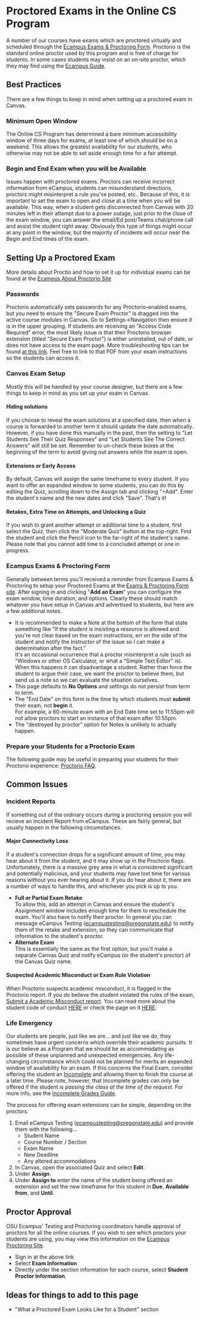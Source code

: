 # Proctored Exams in the Online CS Program

A number of our courses have exams which are proctored virtually and scheduled through the [Ecampus Exams & Proctoring Form](https://ecampus.oregonstate.edu/forms/proctoring/).  Proctorio is the standard online proctor used by this program and is free of charge for students. In some cases students may insist on an on-site proctor, which they may find using the [Ecampus Guide](https://ecampus.oregonstate.edu/services/proctoring/finding_proctor.htm).

## Best Practices

There are a few things to keep in mind when setting up a proctored exam in Canvas.

### Minimum Open Window  

The Online CS Program has determined a bare minimum accessibility window of three days for exams, at least one of which should be on a weekend.  This allows the greatest availability for our students, who otherwise may not be able to set aside enough time for a fair attempt.

### Begin and End Exam when you will be Available

Issues happen with proctored exams.  Proctors can receive incorrect information from eCampus, students can misunderstand directions, proctors might misinterpret a rule you've posted, etc..   Because of this, it is important to set the exam to open and close at a time when you will be available.  This way, when a student gets disconnected from Canvas with 20 minutes left in their attempt due to a power outage, just prior to the close of the exam window, you can answer the email/Ed post/Teams chat/phone call and assist the student right away.  Obviously this type of things might occur at any point in the window, but the majority of incidents will occur near the Begin and End times of the exam.

## Setting Up a Proctored Exam

More details about Proctio and how to set it up for individual exams can be found at the [Ecampus About Proctorio Site](https://ecampus.oregonstate.edu/faculty/exam-proctoring/about.htm)

### Passwords  

Proctorio automatically sets passwords for any Proctorio-enabled exams, but you need to ensure the "Secure Exam Proctor" is dragged into the active course modules in Canvas.  Go to Settings->Navigation then ensure it is in the upper grouping.  If students are receiving an "Access Code Required" error, the most likely issue is that their Proctorio browser extension (titled "Secure Exam Proctor") is either uninstalled, out of date, or does not have access to the exam page. More troubleshooting tips can be found [at this link](https://ecampus.oregonstate.edu/faculty/exam-proctoring/ProctorioAccessCodeTroubleshooting.pdf). Feel free to link to that PDF from your exam instructions so the students can access it.

### Canvas Exam Setup

Mostly this will be handled by your course designer, but there are a few things to keep in mind as you set up your exam in Canvas.

#### Hiding solutions

If you choose to reveal the exam solutions at a specified date, then when a course is forwarded to another term it should update the date automatically.  However, if you have done this manually in the past, then the setting to "Let Students See Their Quiz Responses" and "Let Students See The Correct Answers" will still be set.  Remember to un-check these boxes at the beginning of the term to avoid giving out answers while the exam is open.

#### Extensions or Early Access

By default, Canvas will assign the same timeframe to every student.  If you want to offer an expanded window to some students, you can do this by editing the Quiz, scrolling down to the Assign tab and clicking "\+Add".  Enter the student's name and the new dates and click "Save". That's it!

#### Retakes, Extra Time on Attempts, and Unlocking a Quiz

If you wish to grant another attempt or additional time to a student, first select the Quiz, then click the "Moderate Quiz" button at the top-right.  Find the student and click the Pencil icon to the far-right of the student's name.  Please note that you cannot add time to a concluded attempt or one in progress.

### Ecampus Exams & Proctoring Form

Generally between terms you'll received a reminder from Ecampus Exams & Proctoring to setup your Proctored Exams at the [Exams & Proctoring Form site](https://ecampus.oregonstate.edu/forms/proctoring/).  After signing in and clicking "**Add an Exam**" you can configure the exam window, time duration, and options.  Clearly these should match whatever you have setup in Canvas and advertised to students, but here are a few additional notes.

- It is recommended to make a Note at the bottom of the form that state something like "If the student is insisting a resource is allowed and you're not clear based on the exam instructions, err on the side of the student and notify the Instructor of the issue so I can make a determination after the fact."  
It's an occasional occurrence that a proctor misinterpret a rule (such as "Windows or other OS Calculator, or what a "Simple Text Editor" is). When this happens it can disadvantage a student. Rather than force the student to argue their case, we want the proctor to believe them, but send us a note so we can evaluate the situation ourselves.
- This page defaults to **No Options** and settings do not persist from term to term.
- The "End Date" on this form is the time by which students must **submit** their exam, not **begin** it.  
For example, a 60-minute exam with an End Date time set to 11:55pm will not allow proctors to start an instance of that exam after 10:55pm.
- The "destroyed by proctor" option for Notes is unlikely to actually happen.

### Prepare your Students for a Proctorio Exam

The following guide may be useful in preparing your students for their Proctorio experience: [Proctorio FAQ](https://learn.oregonstate.edu/canvas/proctorio-qa-students).

## Common Issues

### Incident Reports

If something out of the ordinary occurs during a proctoring session you will recieve an Incident Report from eCampus.  These are fairly general, but usually happen in the following circumstances.

#### Major Connectivity Loss

If a student's connection drops for a significant amount of time, you may hear about it from the student, and it may show up in the Proctorio flags.  Unfortunately, there is a massive grey area in what is considered significant and potentially malicious, and your students may have lost time for various reasons without you ever hearing about it. If you do hear about it, there are a number of ways to handle this, and whichever you pick is up to you.

- **Full or Partial Exam Retake**  
To allow this, add an attempt in Canvas and ensure the student's Assignment window includes enough time for them to reschedule the exam.  You'll also have to notify their proctor.  In general you can message eCampus Testing (ecampustesting@oregonstate.edu) to notify them of the retake and extension, so they can communicate that information to the student's proctor.
- **Alternate Exam**  
This is essentially the same as the first option, but you'll make a separate Canvas Quiz and notify eCampus (or the student's proctor) of the Canvas Quiz name.

#### Suspected Academic Misconduct or Exam Rule Violation

When Proctorio suspects academic misconduct, it is flagged in the Proctorio report.  If you do believe the student violated the rules of the exam, [Submit a Academic Misconduct report](https://cm.maxient.com/reportingform.php?OregonStateUniv&layout_id=6).  You can read more about the student code of conduct [HERE](https://studentlife.oregonstate.edu/studentconduct/academicmisconduct-faculty) or check the page on it [HERE](AcademicMisconduct.html).

### Life Emergency

Our students are people, just like we are... and just like we do, they sometimes have urgent concerns which override their academic pursuits.  It is our believe as a Program that we should be as accommodating as possible of these unplanned and unexpected emergencies.  Any life-changing circumstance which could not be planned for merits an expanded window of availability for an exam.  If this concerns the Final Exam, consider offering the student an [Incomplete](https://registrar.oregonstate.edu/incomplete-grade-policy) and allowing them to finish the course at a later time.  Please note, however, that Incomplete grades can only be offered if the student is *passing the class at the time of the request*. For more info, see the [Incomplete Grades Guide](Incompletes.html).

The process for offering exam extensions can be simple, depending on the proctors.

1. Email eCampus Testing (ecampustesting@oregonstate.edu) and provide them with the following...
    - Student Name
    - Course Number / Section
    - Exam Name
    - New Deadline
    - Any altered accommodations
2. In Canvas, open the associated Quiz and select **Edit**.
3. Under **Assign**.
4. Under **Assign to** enter the name of the student being offered an extension and set the new timeframe for this student in **Due**, **Available from**, and **Until**.

## Proctor Approval

OSU Ecampus' Testing and Proctoring coordinators handle approval of proctors for all the online courses.  If you wish to see which proctors your students are using, you may view this information on the [Ecampus Proctoring Site](https://ecampus.oregonstate.edu/forms/proctoring/).

- Sign in at the above link
- Select **Exam Information**
- Directly under the section information for each course, select **Student Proctor Information**.

## Ideas for things to add to this page

- "What a Proctored Exam Looks Like for a Student" section

